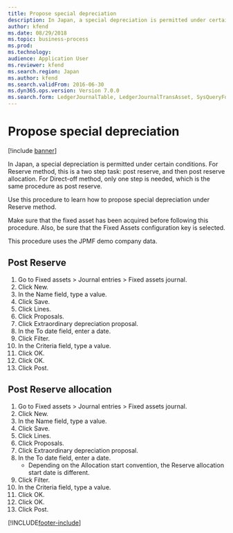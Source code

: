```yaml
---
title: Propose special depreciation
description: In Japan, a special depreciation is permitted under certain conditions.
author: kfend
ms.date: 08/29/2018
ms.topic: business-process
ms.prod: 
ms.technology: 
audience: Application User
ms.reviewer: kfend
ms.search.region: Japan
ms.author: kfend
ms.search.validFrom: 2016-06-30
ms.dyn365.ops.version: Version 7.0.0
ms.search.form: LedgerJournalTable, LedgerJournalTransAsset, SysQueryForm
---
```

# Propose special depreciation

[!include [banner](../../includes/banner.md)]

In Japan, a special depreciation is permitted under certain conditions. For Reserve method, this is a two step task: post reserve, and then post reserve allocation. For Direct-off method, only one step is needed, which is the same procedure as post reserve. 



Use this procedure to learn how to propose special depreciation under Reserve method.

Make sure that the fixed asset has been acquired before following this procedure. Also, be sure that the Fixed Assets configuration key is selected.



This procedure uses the JPMF demo company data.


## Post Reserve
1. Go to Fixed assets > Journal entries > Fixed assets journal.
2. Click New.
3. In the Name field, type a value.
4. Click Save.
5. Click Lines.
6. Click Proposals.
7. Click Extraordinary depreciation proposal.
8. In the To date field, enter a date.
9. Click Filter.
10. In the Criteria field, type a value.
11. Click OK.
12. Click OK.
13. Click Post.

## Post Reserve allocation
1. Go to Fixed assets > Journal entries > Fixed assets journal.
2. Click New.
3. In the Name field, type a value.
4. Click Save.
5. Click Lines.
6. Click Proposals.
7. Click Extraordinary depreciation proposal.
8. In the To date field, enter a date.
    * Depending on the Allocation start convention, the Reserve allocation start date is different.  
9. Click Filter.
10. In the Criteria field, type a value.
11. Click OK.
12. Click OK.
13. Click Post.



[!INCLUDE[footer-include](../../../includes/footer-banner.md)]
